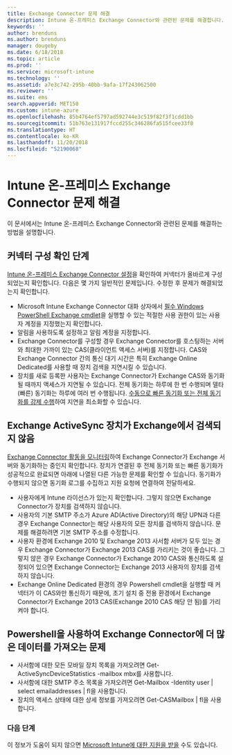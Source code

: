 ```yaml
---
title: Exchange Connector 문제 해결
description: Intune 온-프레미스 Exchange Connector와 관련된 문제를 해결합니다.
keywords: ''
author: brenduns
ms.author: brenduns
manager: dougeby
ms.date: 6/18/2018
ms.topic: article
ms.prod: ''
ms.service: microsoft-intune
ms.technology: ''
ms.assetid: a7e3c742-295b-40bb-9afa-17f243062500
ms.reviewer: ''
ms.suite: ems
search.appverid: MET150
ms.custom: intune-azure
ms.openlocfilehash: 85b4764ef5797ad592744e3c519f82f3f1cdd1bb
ms.sourcegitcommit: 51b763e131917fccd255c346286fa515fcee33f0
ms.translationtype: HT
ms.contentlocale: ko-KR
ms.lasthandoff: 11/20/2018
ms.locfileid: "52190068"
---
```

# <a name="troubleshoot-the-intune-on-premises-exchange-connector"></a>Intune 온-프레미스 Exchange Connector 문제 해결

이 문서에서는 Intune 온-프레미스 Exchange Connector와 관련된 문제를 해결하는 방법을 설명합니다.

## <a name="steps-for-checking-the-connector-configuration"></a>커넥터 구성 확인 단계 

[Intune 온-프레미스 Exchange Connector 설정](exchange-connector-install.md)을 확인하여 커넥터가 올바르게 구성되었는지 확인합니다. 다음은 몇 가지 일반적인 문제입니다. 수정한 후 문제가 해결되었는지 확인합니다.

 - Microsoft Intune Exchange Connector 대화 상자에서 [필수 Windows PowerShell Exchange cmdlet](exchange-connector-install.md#exchange-cmdlet-requirements)을 실행할 수 있는 적절한 사용 권한이 있는 사용자 계정을 지정했는지 확인합니다.
- 알림을 사용하도록 설정하고 알림 계정을 지정합니다.
 - Exchange Connector를 구성할 경우 Exchange Connector를 호스팅하는 서버와 최대한 가까이 있는 CAS(클라이언트 액세스 서버)를 지정합니다. CAS와 Exchange Connector 간의 통신 대기 시간은 특히 Exchange Online Dedicated를 사용할 때 장치 검색을 지연시킬 수 있습니다.
 - 장치를 새로 등록한 사용자는 Exchange Connector가 Exchange CAS와 동기화될 때까지 액세스가 지연될 수 있습니다. 전체 동기화는 하루에 한 번 수행되며 델타(빠른) 동기화는 하루에 여러 번 수행됩니다.  [수동으로 빠른 동기화 또는 전체 동기화를 강제 수행](exchange-connector-install.md#manually-force-a-quick-sync-or-full-sync)하여 지연을 최소화할 수 있습니다.
 
## <a name="exchange-activesync-device-not-discovered-from-exchange"></a>Exchange ActiveSync 장치가 Exchange에서 검색되지 않음
[Exchange Connector 활동을 모니터링](exchange-connector-install.md#on-premises-exchange-connector-high-availability-support)하여 Exchange Connector가 Exchange 서버와 동기화하는 중인지 확인합니다. 장치가 연결된 후 전체 동기화 또는 빠른 동기화가 성공적으로 완료되면 아래에 나열된 다른 가능한 문제를 확인할 수 있습니다. 동기화가 수행되지 않으면 동기화 로그를 수집하고 지원 요청에 연결하여 전달하세요.

 - 사용자에게 Intune 라이선스가 있는지 확인합니다. 그렇지 않으면 Exchange Connector가 장치를 검색하지 않습니다.
 - 사용자의 기본 SMTP 주소가 Azure AD(Active Directory)의 해당 UPN과 다른 경우 Exchange Connector는 해당 사용자의 모든 장치를 검색하지 않습니다. 문제를 해결하려면 기본 SMTP 주소를 수정합니다.
 - 사용자 환경에 Exchange 2010 및 Exchange 2013 사서함 서버가 모두 있는 경우 Exchange Connector가 Exchange 2013 CAS를 가리키는 것이 좋습니다. 그렇지 않은 경우 Exchange Connector가 Exchange 2010 CAS와 통신하도록 설정되어 있으면 Exchange Connector는 Exchange 2013 사용자의 장치를 검색하지 않습니다. 
- Exchange Online Dedicated 환경의 경우 Powershell cmdlet을 실행할 때 커넥터가 이 CAS와만 통신하기 때문에, 초기 설치 중 전용 환경에서 Exchange Connector가 Exchange 2013 CAS(Exchange 2010 CAS 해당 안 됨)를 가리켜야 합니다.


## <a name="using-powershell-to-get-more-data-on-exchange-connector-issues"></a>Powershell을 사용하여 Exchange Connector에 더 많은 데이터를 가져오는 문제
- 사서함에 대한 모든 모바일 장치 목록을 가져오려면 Get-ActiveSyncDeviceStatistics -mailbox mbx를 사용합니다.
- 사서함에 대한 SMTP 주소 목록을 가져오려면 Get-Mailbox -Identity user | select emailaddresses | fl을 사용합니다.
- 장치의 액세스 상태에 대한 상세 정보를 가져오려면 Get-CASMailbox <upn> | fl을 사용합니다.

### <a name="next-steps"></a>다음 단계
이 정보가 도움이 되지 않으면 [Microsoft Intune에 대한 지원을 받을](get-support.md) 수도 있습니다.
